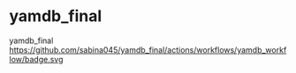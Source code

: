 # yamdb_final
yamdb_final
https://github.com/sabina045/yamdb_final/actions/workflows/yamdb_workflow/badge.svg
